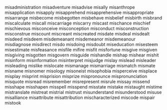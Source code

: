 misadministration
misadventure
misadvise
misally
misanthrope
misapplication
misapply
misapprehend
misapprehensive
misappropriate
misarrange
misbecome
misbegotten
misbehave
misbelief
misbirth
misbrand
miscalculate
miscall
miscarriage
miscarry
miscast
mischance
mischief
mischievous
misconceive
misconception
misconduct
misconstruction
misconstrue
miscount
miscreant
miscreated
misdate
misdeal
misdealt
misdeed
misdeem
misdemeanant
misdemeanor
misdemeanour
misdiagnose
misdirect
misdo
misdoing
misdoubt
miseducation
misesteem
misestimate
misfeasance
misfile
mifire
misfit
misfortune
misgive
misgiven
misgiving
misgotten
misgovern
misguide
mishandle
mishap
mishear
mishit
misinform
misinformation
misinterpret
misjudge
mislay
mislead
misleader
misleading
mislike
mislocate
mismanage
mismarriage
mismatch
mismate
misname
misnomer
misology
misoneist
misophobia
misperceive
misplace
misplay
misprint
misprision
misprize
mispronounce
mispronunciation
misquote
misread
misremember
misrepresent
misrule
missay
missend
misshape
misshapen
misspell
misspend
misstate
mistake
mistaught
mistime
mistranslate
mistreat
mistrial
mistrust
misunderstand
misunderstood
misuse
misalliance
misattribute
misattribution
mischaracterized
miscode
mispair
mistook
